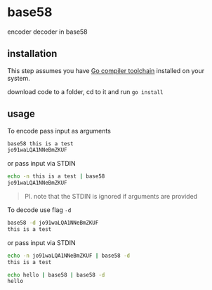 # base58
encoder decoder in base58

## installation
This step assumes you have [Go compiler toolchain](https://go.dev/dl/)
installed on your system.

download code to a folder, cd to it and run `go install`

## usage
To encode pass input as arguments
```bash
base58 this is a test
jo91waLQA1NNeBmZKUF
```

or pass input via STDIN
```bash
echo -n this is a test | base58
jo91waLQA1NNeBmZKUF
```

> Pl. note that the STDIN is ignored if arguments are provided

To decode use flag `-d`
```bash
base58 -d jo91waLQA1NNeBmZKUF
this is a test
```

or pass input via STDIN
```bash
echo -n jo91waLQA1NNeBmZKUF | base58 -d
this is a test
```

```bash
echo hello | base58 | base58 -d
hello
```
